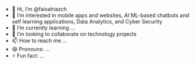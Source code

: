- 👋 Hi, I’m @faisalriazch
- 👀 I’m interested in mobile apps and websites, AI ML-based chatbots and self learning applications, Data Analytics, and Cyber Security 
- 🌱 I’m currently learning ...
- 💞️ I’m looking to collaborate on technology projects
- 📫 How to reach me ...
- 😄 Pronouns: ...
- ⚡ Fun fact: ...

<!---
faisalriazch/faisalriazch is a ✨ special ✨ repository because its `README.md` (this file) appears on your GitHub profile.
You can click the Preview link to take a look at your changes.
--->
